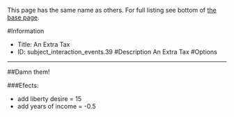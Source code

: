 This page has the same name as others. For full listing see bottom of [the base page](an_extra_tax.md).

#Information
 - Title: An Extra Tax
 - ID: subject_interaction_events.39
#Description
An Extra Tax
#Options

___
##Damn them!

###Efects:<ul><li>add liberty desire = 15</li><li>add years of income = -0.5</li></ul>
